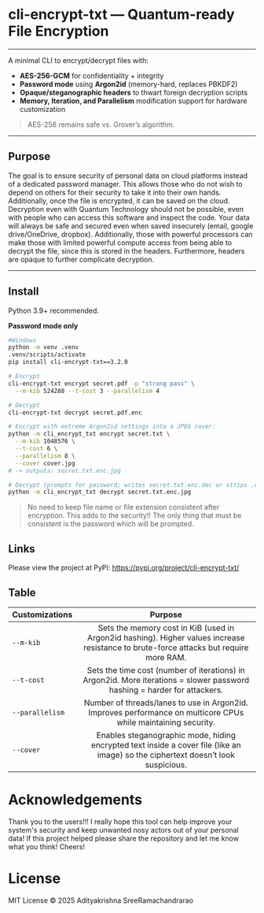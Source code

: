 # cli-encrypt-txt — Quantum-ready File Encryption

---

A minimal CLI to encrypt/decrypt files with:

- **AES-256-GCM** for confidentiality + integrity
- **Password mode** using **Argon2id** (memory-hard, replaces PBKDF2)
- **Opaque/steganographic headers** to thwart foreign decryption scripts
- **Memory, Iteration, and Parallelism** modification support for hardware customization

> AES-256 remains safe vs. Grover’s algorithm. 

---

## Purpose

The goal is to ensure security of personal data on cloud platforms instead of a dedicated password manager. This allows those who do not wish to depend on others for their security to take it into their own hands. Additionally, once the file is encrypted, it can be saved on the cloud. Decryption even with Quantum Technology should not be possible, even with people who can access this software and inspect the code. Your data will always be safe and secured even when saved insecurely (email, google drive/OneDrive, dropbox). Additionally, those with powerful processors can make those with limited powerful compute access from being able to decrypt the file, since this is stored in the headers. Furthermore, headers are opaque to further complicate decryption. 

---

## Install

Python 3.9+ recommended.

**Password mode only**
```bash
#Windows
python -m venv .venv
.venv/scripts/activate 
pip install cli-encrypt-txt==3.2.0

# Encrypt
cli-encrypt-txt encrypt secret.pdf -p "strong pass" \
  --m-kib 524288 --t-cost 3 --parallelism 4

# Decrypt
cli-encrypt-txt decrypt secret.pdf.enc

# Encrypt with extreme Argon2id settings into a JPEG cover:
python -m cli_encrypt_txt encrypt secret.txt \
  --m-kib 1048576 \
  --t-cost 6 \
  --parallelism 8 \
  --cover cover.jpg
# -> outputs: secret.txt.enc.jpg

# Decrypt (prompts for password; writes secret.txt.enc.dec or strips .enc if present):
python -m cli_encrypt_txt decrypt secret.txt.enc.jpg
```

> No need to keep file name or file extension consistent after encryption. This adds to the security!! The only thing that must be consistent is the password which will be prompted. 


## Links

Please view the project at PyPI: https://pypi.org/project/cli-encrypt-txt/


## Table

| Customizations  | Purpose |
| ------------- |:-------------:|
|  `--m-kib`      | Sets the memory cost in KiB (used in Argon2id hashing). Higher values increase resistance to brute-force attacks but require more RAM.     |
| `--t-cost`      | Sets the time cost (number of iterations) in Argon2id. More iterations = slower password hashing = harder for attackers.     |
| `--parallelism`      | Number of threads/lanes to use in Argon2id. Improves performance on multicore CPUs while maintaining security.     |
| `--cover`      | Enables steganographic mode, hiding encrypted text inside a cover file (like an image) so the ciphertext doesn’t look suspicious.      |


# Acknowledgements

Thank you to the users!!! I really hope this tool can help improve your system's security and keep unwanted nosy actors out of your personal data! If this project helped please share the repository and let me know what you think! Cheers!

# License
MIT License © 2025 Adityakrishna SreeRamachandrarao


